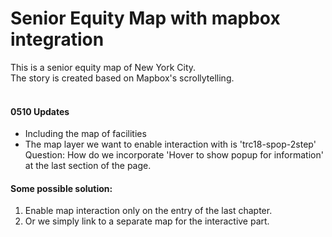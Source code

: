 # Senior Equity Map with mapbox integration
This is a senior equity map of New York City.
<br>The story is created based on Mapbox's scrollytelling.
<br><br>
#### 0510 Updates
- Including the map of facilities<br>
- The map layer we want to enable interaction with is 'trc18-spop-2step'
Question: How do we incorporate 'Hover to show popup for information' at the last section of the page.<br>
#### Some possible solution:<br>
1. Enable map interaction only on the entry of the last chapter.<br>
2. Or we simply link to a separate map for the interactive part.
